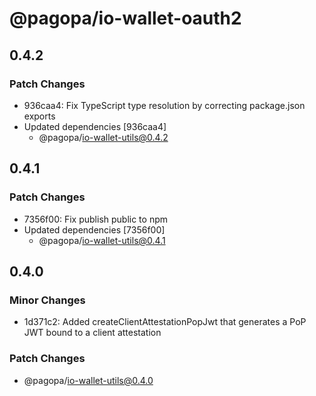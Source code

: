 # @pagopa/io-wallet-oauth2

## 0.4.2

### Patch Changes

- 936caa4: Fix TypeScript type resolution by correcting package.json exports
- Updated dependencies [936caa4]
  - @pagopa/io-wallet-utils@0.4.2

## 0.4.1

### Patch Changes

- 7356f00: Fix publish public to npm
- Updated dependencies [7356f00]
  - @pagopa/io-wallet-utils@0.4.1

## 0.4.0

### Minor Changes

- 1d371c2: Added createClientAttestationPopJwt that generates a PoP JWT bound to a client attestation

### Patch Changes

- @pagopa/io-wallet-utils@0.4.0
